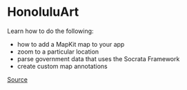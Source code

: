 # HonoluluArt

Learn how to do the following:

- how to add a MapKit map to your app
- zoom to a particular location
- parse government data that uses the Socrata Framework
- create custom map annotations

[Source](https://www.raywenderlich.com/90971/introduction-mapkit-swift-tutorial)
